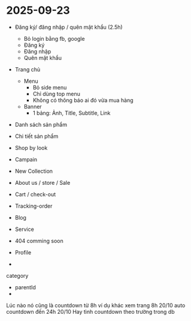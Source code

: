 # 2025-09-23

- Đăng ký/ đăng nhập / quên mật khẩu (2.5h)
  - Bỏ login bằng fb, google
  - Đăng ký
  - Đăng nhập
  - Quên mật khẩu

- Trang chủ
  <!-- - Thêm 1 bảng để config màu text + list background -->
  - Menu
    - Bỏ side menu
    - Chỉ dùng top menu
    - Không có thông báo ai đó vừa mua hàng
  - Banner
    - 1 bảng: Ảnh, Title, Subtitle, Link
- Danh sách sản phẩm
- Chi tiết sản phẩm
- Shop by look
- Campain
- New Collection
- About us / store / Sale
- Cart / check-out
- Tracking-order
- Blog
- Service
- 404 comming soon
- Profile
-

category

- parentId
-

Lúc nào nó cũng là countdown từ 8h
ví dụ khác xem trang 8h 20/10 auto countdown đến 24h 20/10
Hay tình countdown theo trường trong db
